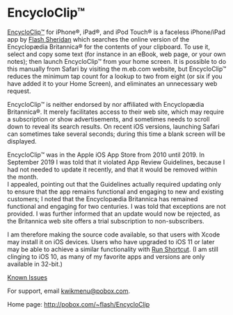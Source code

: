 # EncycloClip™

[EncycloClip™](http://itunes.apple.com/app/encycloclip/id368747595?mt=8)
for iPhone®, iPad®, and iPod Touch® is a faceless iPhone/iPad app by
[Flash Sheridan](http://pobox.com/~flash) which searches the online
version of the Encyclopædia Britannica® for the contents of your
clipboard. To use it, select and copy some text (for instance in an
eBook, web page, or your own notes); then launch EncycloClip™ from your
home screen. It is possible to do this manually from Safari by visiting
the m.eb.com website, but EncycloClip™ reduces the minimum tap count for
a lookup to two from eight (or six if you have added it to your Home
Screen), and eliminates an unnecessary web request.

EncycloClip™ is neither endorsed by nor affiliated with Encyclopædia
Britannica®. It merely facilitates access to their web site, which may require
a subscription or show advertisements,
and sometimes needs to scroll down to reveal its search
results. On recent iOS versions, launching Safari can sometimes take
several seconds; during this time a blank screen will be displayed.

EncycloClip™ was in the Apple iOS App Store from 2010 until 2019.
In September 2019 I was told that it violated App Review Guidelines, because 
I had not needed to update it recently, and that it would be removed within the month.  
I appealed, pointing out that the Guidelines actually required updating only to ensure 
that the app remains functional and engaging to new and existing customers; I noted that
the Encyclopædia Britannica has remained functional and engaging for two centuries.
I was told that exceptions are not provided.  I was further informed that an update would 
now be rejected, as the Britannica web site offers a trial subscription to non-subscribers.

I am therefore making the source code available, so that users with Xcode may install it on iOS devices.
Users who have upgraded to iOS 11 or later may be able to achieve a similar functionality with 
<a href="https://routinehub.co/shortcut/2905">Run Shortcut</a>.  (I am still clinging to iOS 10, as
many of my favorite apps and versions are only available in 32-bit.)

[Known
Issues](http://pobox.com/~flash/EncycloClip/EncycloClip_Known_Issues.txt)

For support, email <kwikmenu@pobox.com>.

<span class="small">Home page:
<http://pobox.com/~flash/EncycloClip></span>
